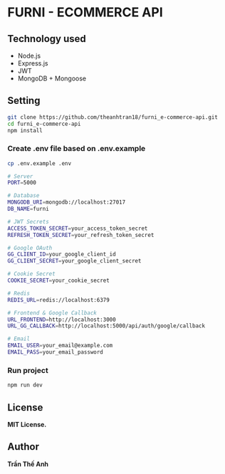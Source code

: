 # FURNI - ECOMMERCE API

## Technology used

- Node.js
- Express.js
- JWT
- MongoDB + Mongoose

## Setting

```bash
git clone https://github.com/theanhtran18/furni_e-commerce-api.git
cd furni_e-commerce-api
npm install

```

### Create .env file based on .env.example

```bash
cp .env.example .env
```

```bash
# Server
PORT=5000

# Database
MONGODB_URI=mongodb://localhost:27017
DB_NAME=furni

# JWT Secrets
ACCESS_TOKEN_SECRET=your_access_token_secret
REFRESH_TOKEN_SECRET=your_refresh_token_secret

# Google OAuth
GG_CLIENT_ID=your_google_client_id
GG_CLIENT_SECRET=your_google_client_secret

# Cookie Secret
COOKIE_SECRET=your_cookie_secret

# Redis
REDIS_URL=redis://localhost:6379

# Frontend & Google Callback
URL_FRONTEND=http://localhost:3000
URL_GG_CALLBACK=http://localhost:5000/api/auth/google/callback

# Email
EMAIL_USER=your_email@example.com
EMAIL_PASS=your_email_password
```

### Run project

```bash
npm run dev
```

## License

**MIT License.**

## Author

**Trần Thế Anh**
